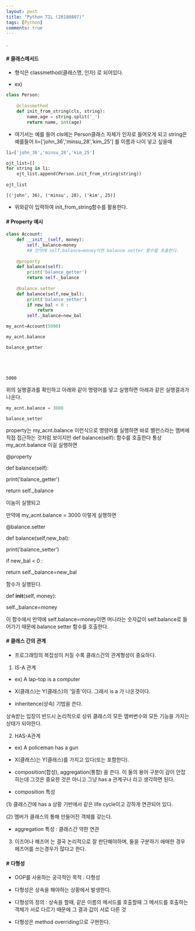 ```yaml
---
layout: post
title: "Python TIL (20180807)"
tags: [Python]
comments: true
---
```


.

#### # 클래스메서드

- 형식은 classmethod(클래스명, 인자) 로 되어있다. 

- ex)


```python
class Person:
    
    @classmethod
    def init_from_string(cls, string):
        name,age = string.split('_')
        return name, int(age)
```

- 여기서는 예를 들어 cls에는 Person클래스 자체가 인자로 들어오게 되고 string은 예를들어 li=['john_36','minsu_28','kim_25'] 를 이름과 나이 넣고 싶을때


```python
li=['john_36','minsu_28','kim_25'] 

ojt_list=[]
for string in li:
    ojt_list.append(Person.init_from_string(string))
    
ojt_list
```




    [('john', 36), ('minsu', 28), ('kim', 25)]



- 위와같이 입력하여 init_from_string함수를 활용한다.

#### # Property 예시


```python
class Account:    
    def __init__(self, money):
        self._balance=money
        ## 만약에 self.balance=money이면 balance setter 함수를 호출한다.
        
    @property
    def balance(self):
        print('balance_getter')
        return self._balance
    
    @balance.setter
    def balance(self,new_bal):
        print('balance_setter')
        if new_bal < 0 :
            return
        self._balance=new_bal
```


```python
my_acnt=Account(5000)

my_acnt.balance
```

    balance_getter
    




    5000



위의 실행결과를 확인하고 아래와 같이 명령어를 넣고 실행하면 아래과 같은 실행결과가 나온다.


```python
my_acnt.balance = 3000
```

    balance_setter
    

 property는 my_acnt.balance 이런식으로 명령어를 실행하면 바로 벨런스라는
 멤버에 직접 접근하는 것처럼 보이지만 def balance(self): 함수를 호출한다
 통상 my_acnt.balance 이걸 실행하면

@property

def balance(self):

print('balance_getter')

return self._balance

이놈이 실행되고

만약에 my_acnt.balance = 3000 이렇게 실행하면 

@balance.setter

def balance(self,new_bal):

print('balance_setter')

if new_bal < 0 :

return self._balance=new_bal

함수가 실행된다.

def __init__(self, money):

self._balance=money

이 함수에서 만약에 self.balance=money이면 머니라는
숫자값이 self.balance로 들어가기 때문에 balance setter 함수를 호출한다.

#### # 클래스 간의 관계

- 프로그래밍의 복잡성이 커질 수록 클래스간의 관계형성이 중요하다. 

1) IS-A 관계

- ex) A lap-top is a computer
     
- X(클래스)는 Y(클래스)의 '일종'이다. 그래서 is a 가 나온것이다.
     
- inheritence(상속) 기법을 쓴다. 

상속받는 입장이 반드시 논리적으로 상위 클래스의 모든 멤버변수와 모든 기능을 가지는 상태가 되야한다.	

2) HAS-A관계

- ex) A policeman has a gun

- X(클래스)는 Y(클래스)를 가지고 있다(또는 포함한다).

- composition(합성), aggregation(통합) 을 쓴다. 이 둘의 용어 구분이 감이 안잡히는데 그것은 중요한 것은 아니고 그냥 has a 관계구나 라고 생각하면 된다.

- composition 특성 

(1) 클래스간에 has a 상황 기반에서 같은 life cycle이고 강하게 연관되어 있다.

(2) 멤버가 클래스의 통해 만들어진 객체를 갖는다. 

- aggregation 특성 : 클래스간 약한 연관


3) 이즈어나 해즈어 는 결국 논리적으로 잘 판단해야하며, 둘을 구분하기 애매한 경우 헤즈어를 쓰는경우가 많다고 한다. 


#### # 다형성

- OOP를 사용하는 궁극적인 목적 : 다형성

- 다형성은 상속을 해야하는 상황에서 발생한다.

- 다형성의 정의 : 상속을 할때, 같은 이름의 메서드를 호출할때 그 메서드를 호출하는 객체가 서로 다르기 때문에 그 결과 값이 서로 다른 것

- 다형성은 method overriding으로 구현한다.
